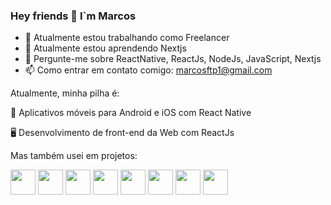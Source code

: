 ### Hey friends 👋 I`m Marcos

- 🔭 Atualmente estou trabalhando como Freelancer
- 🌱 Atualmente estou aprendendo Nextjs
- 💬 Pergunte-me sobre ReactNative, ReactJs, NodeJs, JavaScript, Nextjs
- 📫 Como entrar em contato comigo: marcosftp1@gmail.com

Atualmente, minha pilha é:

📱 Aplicativos móveis para Android e iOS com React Native

🖥 Desenvolvimento de front-end da Web com ReactJs

Mas também usei em projetos:

<img src="https://user-images.githubusercontent.com/62677231/147481892-205ba45d-54c2-4f7a-8e26-d686f6f6a850.png" height="40" weight="40"/> <img src="https://user-images.githubusercontent.com/62677231/147482049-c2f74ea2-d3d8-40bc-9160-35b0dc8d2e46.png" height="40" weight="40"/>  <img src="https://user-images.githubusercontent.com/62677231/147482216-24792d3e-1d15-4b2a-a209-d79ac0487748.png" height="40" weight="40"/>  <img src="https://user-images.githubusercontent.com/62677231/147482310-4d861d16-691d-4cdd-b71d-63e91e1255a0.png" height="40" weight="40"/>  <img src="https://user-images.githubusercontent.com/62677231/147482375-dcc20fd4-933a-4a7d-aa58-4c50a328bff1.png" height="40" weight="40"/>  <img src="https://user-images.githubusercontent.com/62677231/147482447-5385ae8b-5215-4f43-b5b5-5fcc20f9c6d1.png" height="40" weight="40"/>  <img src="https://user-images.githubusercontent.com/62677231/147482528-5f6a6795-a24f-4b75-bcd5-44392ecbafaf.png" height="40" weight="40"/>  <img src="https://user-images.githubusercontent.com/62677231/147482956-809e7b9e-1606-45a9-a6c4-f07f716aec50.png" height="40" weight="20"/>


